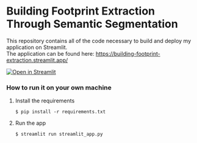 # Building Footprint Extraction Through Semantic Segmentation
This repository contains all of the code necessary to build and deploy my application on Streamlit.  
The application can be found here: https://building-footprint-extraction.streamlit.app/

[![Open in Streamlit](https://static.streamlit.io/badges/streamlit_badge_black_white.svg)](https://blank-app-template.streamlit.app/)

### How to run it on your own machine

1. Install the requirements

   ```
   $ pip install -r requirements.txt
   ```

2. Run the app

   ```
   $ streamlit run streamlit_app.py
   ```
